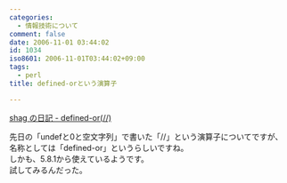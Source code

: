 ```yaml
---
categories:
  - 情報技術について
comment: false
date: 2006-11-01 03:44:02
id: 1034
iso8601: 2006-11-01T03:44:02+09:00
tags:
  - perl
title: defined-orという演算子

---
```


<div class="entry-body">
  <p><a href="http://d.hatena.ne.jp/shag/20061006">shag の日記 - defined-or(//)</a></p>

  <p>先日の「undefと0と空文字列」で書いた「//」という演算子についてですが、名称としては「defined-or」というらしいですね。<br />
    しかも、5.8.1から使えているようです。<br />
    試してみるんだった。</p>
</div>
